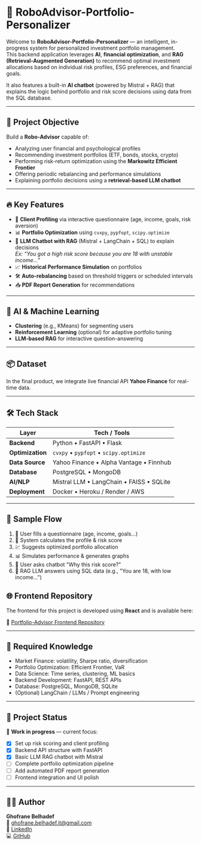 # 🤖 RoboAdvisor-Portfolio-Personalizer

Welcome to **RoboAdvisor-Portfolio-Personalizer** — an intelligent, in-progress system for personalized investment portfolio management.  
This backend application leverages **AI**, **financial optimization**, and **RAG (Retrieval-Augmented Generation)** to recommend optimal investment allocations based on individual risk profiles, ESG preferences, and financial goals.

It also features a built-in **AI chatbot** (powered by Mistral + RAG) that explains the logic behind portfolio and risk score decisions using data from the SQL database.

---

## 🎯 Project Objective

Build a **Robo-Advisor** capable of:

- Analyzing user financial and psychological profiles
- Recommending investment portfolios (ETF, bonds, stocks, crypto)
- Performing risk-return optimization using the **Markowitz Efficient Frontier**
- Offering periodic rebalancing and performance simulations
- Explaining portfolio decisions using a **retrieval-based LLM chatbot**

---

## 🔥 Key Features

- 🧠 **Client Profiling** via interactive questionnaire (age, income, goals, risk aversion)
- 📊 **Portfolio Optimization** using `cvxpy`, `pypfopt`, `scipy.optimize`
- 💬 **LLM Chatbot with RAG** (Mistral + LangChain + SQL) to explain decisions  
  _Ex: “You got a high risk score because you are 18 with unstable income...”_
- 📈 **Historical Performance Simulation** on portfolios
- 🛠️ **Auto-rebalancing** based on threshold triggers or scheduled intervals
- 📥 **PDF Report Generation** for recommendations

---

## 🧠 AI & Machine Learning

- **Clustering** (e.g., KMeans) for segmenting users
- **Reinforcement Learning** (optional) for adaptive portfolio tuning
- **LLM-based RAG** for interactive question-answering

---

## 📦 Dataset
 
In the final product, we integrate live financial API  **Yahoo Finance** for real-time data.

---

## 🛠️ Tech Stack

| Layer         | Tech / Tools                                                                 |
|---------------|------------------------------------------------------------------------------|
| **Backend**   | Python • FastAPI • Flask                                                     |
| **Optimization** | `cvxpy` • `pypfopt` • `scipy.optimize`                                    |
| **Data Source** | Yahoo Finance • Alpha Vantage • Finnhub                                    |
| **Database**  | PostgreSQL • MongoDB                                                         |
| **AI/NLP**    | Mistral LLM • LangChain • FAISS • SQLite                                     |
| **Deployment**| Docker • Heroku / Render / AWS                                               |

---

## 🧪 Sample Flow

1. 📝 User fills a questionnaire (age, income, goals...)
2. 🧮 System calculates the profile & risk score
3. 💹 Suggests optimized portfolio allocation
4. 📊 Simulates performance & generates graphs
5. 🧠 User asks chatbot "Why this risk score?"
6. 🤖 RAG LLM answers using SQL data (e.g., "You are 18, with low income...")

## 🌐 Frontend Repository

The frontend for this project is developed using **React** and is available here:

🔗 [Portfolio-Advisor Frontend Repository](https://github.com/GhofraneBelhadef/Portfolio-Advisor-front.git)

---

## 🧠 Required Knowledge

- Market Finance: volatility, Sharpe ratio, diversification
- Portfolio Optimization: Efficient Frontier, VaR
- Data Science: Time series, clustering, ML basics
- Backend Development: FastAPI, REST APIs
- Database: PostgreSQL, MongoDB, SQLite
- (Optional) LangChain / LLMs / Prompt engineering

---

## 💼 Project Status

🚧 **Work in progress** — current focus:

- [x] Set up risk scoring and client profiling
- [x] Backend API structure with FastAPI
- [x] Basic LLM RAG chatbot with Mistral
- [ ] Complete portfolio optimization pipeline
- [ ] Add automated PDF report generation
- [ ] Frontend integration and UI polish

---

## 👨‍💻 Author

**Ghofrane Belhadef**  
📧 [ghofrane.belhadef.it@gmail.com](mailto:ghofrane.belhadef.it@gmail.com)  
🔗 [LinkedIn](https://linkedin.com/in/ghofrane-belhadef)  
💻 [GitHub](https://github.com/GhofraneBelhadef)

